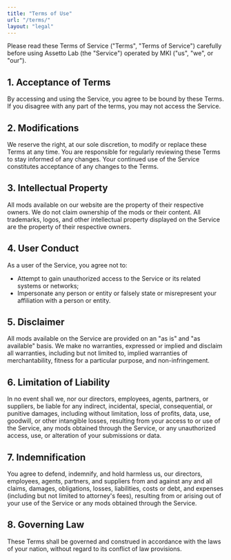 ```yaml
---
title: "Terms of Use"
url: "/terms/"
layout: "legal"
---
```


Please read these Terms of Service ("Terms", "Terms of Service") carefully before using Assetto Lab (the "Service") operated by MKI ("us", "we", or "our").

## 1. Acceptance of Terms

By accessing and using the Service, you agree to be bound by these Terms. If you disagree with any part of the terms, you may not access the Service.

## 2. Modifications

We reserve the right, at our sole discretion, to modify or replace these Terms at any time. You are responsible for regularly reviewing these Terms to stay informed of any changes. Your continued use of the Service constitutes acceptance of any changes to the Terms.

## 3. Intellectual Property

All mods available on our website are the property of their respective owners. We do not claim ownership of the mods or their content. All trademarks, logos, and other intellectual property displayed on the Service are the property of their respective owners.

## 4. User Conduct

As a user of the Service, you agree not to:

- Attempt to gain unauthorized access to the Service or its related systems or networks;
- Impersonate any person or entity or falsely state or misrepresent your affiliation with a person or entity.

## 5. Disclaimer

All mods available on the Service are provided on an "as is" and "as available" basis. We make no warranties, expressed or implied and disclaim all warranties, including but not limited to, implied warranties of merchantability, fitness for a particular purpose, and non-infringement.

## 6. Limitation of Liability

In no event shall we, nor our directors, employees, agents, partners, or suppliers, be liable for any indirect, incidental, special, consequential, or punitive damages, including without limitation, loss of profits, data, use, goodwill, or other intangible losses, resulting from your access to or use of the Service, any mods obtained through the Service, or any unauthorized access, use, or alteration of your submissions or data.

## 7. Indemnification

You agree to defend, indemnify, and hold harmless us, our directors, employees, agents, partners, and suppliers from and against any and all claims, damages, obligations, losses, liabilities, costs or debt, and expenses (including but not limited to attorney's fees), resulting from or arising out of your use of the Service or any mods obtained through the Service.

## 8. Governing Law

These Terms shall be governed and construed in accordance with the laws of your nation, without regard to its conflict of law provisions.

